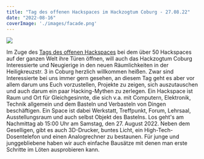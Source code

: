 ```yaml
---
title: "Tag des offenen Hackspaces im Hackzogtum Coburg - 27.08.22"
date: "2022-08-16"
coverImage: './images/facade.png'
---
```


![](../images/facade.png)

Im Zuge des [Tags des offenen Hackspaces](https://www.ccc.de/de/updates/2022/offenehackerspaces) bei dem über 50 Hackspaces auf der ganzen Welt ihre Türen öffnen, will auch das Hackzogtum Coburg Interessierte und Neugierige in den neuen Räumlichkeiten in der Heiligkreuzstr. 3 in Coburg herzlich willkommen heißen. 
Zwar sind Interessierte bei uns immer gern gesehen, an diesem Tag geht es aber vor allem darum uns Euch vorzustellen, Projekte zu zeigen, sich auszutauschen und auch darum ein paar Hacking-Mythen zu zerlegen.
Ein Hackspace ist Raum und Ort für Gleichgesinnte, die sich v.a. mit Computern, Elektronik, Technik allgemein und dem Basteln und Verbasteln von Dingen beschäftigen.
Ein Space ist dabei Werkstatt, Treffpunkt, Forum, Lehrsaal, Ausstellungsraum und auch selbst Objekt des Bastelns.
Los geht's am Nachmittag ab 15:00 Uhr am Samstag, den 27. August 2022.
Neben dem Geselligen, gibt es auch 3D-Drucker, buntes Licht, ein High-Tech-Dosentelefon und einen Analogrechner zu bestaunen.
Für junge und junggebliebene haben wir auch einfache Bausätze mit denen man erste Schritte im Löten ausprobieren kann.
